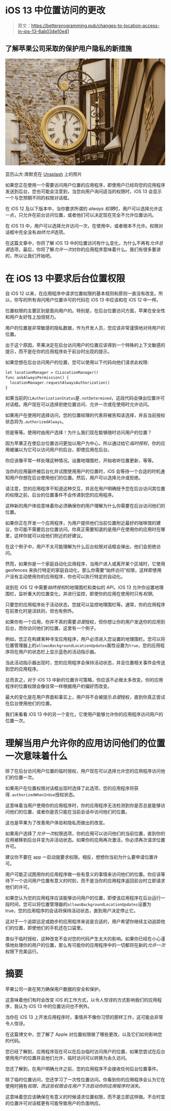 # iOS 13 中位置访问的更改

> 原文：<https://betterprogramming.pub/changes-to-location-access-in-ios-13-6ab034e10e41>

## 了解苹果公司采取的保护用户隐私的新措施

![](img/d50e5c392f5d2f6c3a8bc3d8330f3881.png)

亚历山大·席默克在 [Unsplash](https://unsplash.com/s/photos/location?utm_source=unsplash&utm_medium=referral&utm_content=creditCopyText) 上的照片

如果您正在使用一个需要访问用户位置的应用程序，即使用户已经将您的应用程序发送到后台，您也可能会注意到，当您向用户询问适当的权限时，iOS 13 会显示一个与您预期不同的权限对话框。

在 iOS 12 及以下版本中，当你要求所谓的 *always 权限*时，用户可以选择允许这一点，只允许在前台访问位置，或者他们可以决定现在完全不允许位置访问。

在 iOS 13 中，用户可以选择允许访问一次，在使用中，或者根本不允许。权限对话框中完全没有*始终允许*选项。

在这篇文章中，你将了解 iOS 13 中的位置访问有什么变化，为什么不再有*允许总是*选项，最后，你将了解*允许一次*对你的应用程序意味着什么。我们有很多要讲的，所以让我们开始吧。

# 在 iOS 13 中要求后台位置权限

自 iOS 12 以来，在应用程序中请求位置权限的基本规则和原则一直没有改变。所以，你写的所有询问用户位置许可的代码在 iOS 13 中应该和在 iOS 12 中一样。

位置权限的主要区别是面向用户的。特别是，在后台位置访问方面，苹果在安全性和用户友好性上加倍努力。

用户的位置是非常敏感的隐私数据，作为开发人员，您应该非常谨慎地对待用户的位置。

出于这个原因，苹果决定在后台访问用户的位置应该得到一个特殊的上下文敏感的提示，而不是在你的应用程序处于前台时出现的提示。

如果您想在后台访问用户的位置，您可以使用以下代码向他们请求此权限:

```
let locationManager = CLLocationManager() 
func askAlwaysPermission() {
  locationManager.requestAlwaysAuthorization() 
}
```

如果当前的`CLAuthorizationStatus`是`.notDetermined`，这段代码会弹出位置许可对话框。用户现在可以选择拒绝位置访问、允许一次或在使用时允许访问。

如果用户在使用时选择访问，您的位置经理的代表将被告知该选择，并且当前授权状态将为`.authorizedAlways`。

但是等等。使用时由用户选择！为什么我们现在能够随时访问用户的位置？

因为苹果正在使后台位置访问更加以用户为中心，所以通过给它*临时授权*，你的应用被骗以为它可以访问用户的后台，即使应用在后台。

你应该像平常一样处理这种情况。设置地理围栏，开始收听位置更新，等等。

当你的应用最终被后台化并试图使用用户的位置时，iOS 会等待一个合适的时机通知用户你想在后台使用他们的位置。然后，用户可以选择允许或拒绝。

请注意，您的应用程序不知道这种交互，并且在用户明确授予您在后台访问其位置的权限之前，后台的位置事件不会传递到您的应用程序。

这种新的用户体验意味着你必须确保你的用户理解为什么你需要在后台访问他们的位置。

如果你正在开发一个应用程序，为用户提供他们当前位置附近最好的咖啡馆的建议，你可能不需要后台位置访问。你真正需要知道的是用户在使用你的应用时在哪里，这样你就可以给他们附近的好建议。

在这个例子中，用户不太可能理解为什么后台权限对话框会弹出，他们会拒绝访问。

然而，如果你是一个家庭自动化应用程序，当用户进入或离开某个区域时，它使用 geofences 来执行特定的家庭自动化，那么你需要“始终访问”权限，这样即使用户没有主动使用你的应用程序，你也可以执行特定的自动化。

说到在 iOS 12 中需要*始终授权*的地理围栏和类似的 API，iOS 13 允许你设置地理围栏，监听重大的位置变化，并进行监控，即使你的应用在使用时只有*权限*。

只要您的应用程序处于活动状态，您就可以监控地理围栏等。通常，你的应用程序在前景化时是活跃的，但也有例外。

如果你有一个应用，你并不真的需要*总是*授权，但你想让你的用户发送你的应用到后台，而你访问他们的位置，这里有一个例子。

例如，您正在构建某种寻宝应用程序，用户必须进入您设置的地理围栏。您可以将位置管理器上的`allowsBackgroundLocationUpdates`属性设置为`true`，您的应用程序将在用户的状态栏上显示蓝色的活动指示器。

当此活动指示器出现时，您的应用程序会保持活动状态，并且位置相关事件会传送到您的应用程序。

总而言之，对于 iOS 13 中新的位置许可策略，你应该不必做太多改变。你的应用程序的位置权限会像往常一样根据用户的偏好而改变。

最大的变化是在用户界面和事实上，用户将不会被提示*总是*授权，直到你真正尝试在后台使用他们的位置。

我们来看看 iOS 13 中的另一个变化，它使用户能够允许你的应用程序访问用户的位置一次。

# 理解当用户允许你的应用访问他们的位置一次意味着什么

除了在后台访问用户位置的临时授权，用户现在可以选择允许您的应用程序访问他们的位置一次。

如果用户在位置权限对话框出现时选择了此选项，您的应用程序将获得`.authorizedWhenInUse`授权状态。

这意味着当用户使用你的应用程序时，你的应用程序无法检测到你是否总是能够访问他们的位置，或者你是否只能在当前会话中访问他们的位置。

这也是苹果为了改善用户体验和隐私而做出的改变。

如果用户选择了*允许一次*权限选项，你的应用可以访问他们的当前位置，直到你的应用被移到后台并变为非活动状态。如果你的应用再次激活，你必须再次请求位置许可。

建议你不要在 app 一启动就要求权限。相反，想想你当初为什么要申请位置许可。

用户可能正试图用你的应用程序做一些有意义的事情来访问他们的位置。你应该等待下一个访问用户位置有意义的时刻，而不是当你的应用程序返回前台时立即请求他们的许可。

如果您认为您的应用程序应该能够访问用户的位置，即使该应用程序在后台运行一段时间，您可以将位置管理器的`allowsBackgroundLocationUpdates`设置为 true，您的应用程序的会话将保持活动状态，直到用户决定停止它。

这对于一个追踪远足或跑步的应用程序来说是合适的，用户希望你继续主动追踪他们的位置，即使他们的手机还在口袋里。

类似于临时授权，这种改变不会对您的代码产生太大的影响。如果你已经在小心谨慎地处理你的用户的位置，那么有可能你的应用程序中的一切都将在新的*允许一次*权限下完美运行。

# 摘要

苹果公司一直在努力确保用户数据的安全和保护。

这意味着他们有时会改变 iOS 的工作方式，以令人惊讶的方式影响我们的应用程序，我认为 iOS 13 中的位置访问也不例外。

当你在 iOS 13 上开发应用程序时，事情并不像你习惯的那样工作，这可能会非常令人惊讶。

在这篇博文中，您了解了 Apple 对位置权限做了哪些更改，以及它们如何影响您的代码。

您已经了解到，应用程序现在可以在后台临时访问用户的位置，如果您尝试在后台使用用户的位置并且他们允许，临时访问可以转换为永久访问。

您还了解到，在用户明确允许之前，您的应用程序不会接收任何后台位置事件。

除了临时位置访问，您还学习了一次性位置访问。你看到你的应用程序会认为它在使用时拥有*权限，而这些权限会在用户下次启动你的应用程序时消失。*

这意味着您应该确保在有意义的时候请求位置权限，而不是立即这样做。不合时宜的位置许可对话框更有可能导致用户的负面响应。